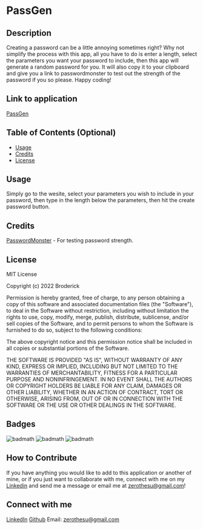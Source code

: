 # PassGen

## Description
Creating a password can be a little annoying sometimes right? Why not simplify the process with this app, all you have to do is enter a length, select the parameters you want your password to include, then this app will generate
a random password for you. It will also copy it to your clipboard and give you a link to passwordmonster to test out the strength of the password if you so please. Happy coding!

## Link to application
[PassGen](https://brodericks-password-generator.netlify.app/)

## Table of Contents (Optional)

- [Usage](#usage)
- [Credits](#credits)
- [License](#license)

## Usage

Simply go to the wesite, select your parameters you wish to include in your password, then type in the length below the parameters, then hit the create password button.

## Credits
[PasswordMonster](https://www.passwordmonster.com/) - For testing password strength.

## License
MIT License

Copyright (c) 2022 Broderick

Permission is hereby granted, free of charge, to any person obtaining a copy
of this software and associated documentation files (the "Software"), to deal
in the Software without restriction, including without limitation the rights
to use, copy, modify, merge, publish, distribute, sublicense, and/or sell
copies of the Software, and to permit persons to whom the Software is
furnished to do so, subject to the following conditions:

The above copyright notice and this permission notice shall be included in all
copies or substantial portions of the Software.

THE SOFTWARE IS PROVIDED "AS IS", WITHOUT WARRANTY OF ANY KIND, EXPRESS OR
IMPLIED, INCLUDING BUT NOT LIMITED TO THE WARRANTIES OF MERCHANTABILITY,
FITNESS FOR A PARTICULAR PURPOSE AND NONINFRINGEMENT. IN NO EVENT SHALL THE
AUTHORS OR COPYRIGHT HOLDERS BE LIABLE FOR ANY CLAIM, DAMAGES OR OTHER
LIABILITY, WHETHER IN AN ACTION OF CONTRACT, TORT OR OTHERWISE, ARISING FROM,
OUT OF OR IN CONNECTION WITH THE SOFTWARE OR THE USE OR OTHER DEALINGS IN THE
SOFTWARE.

## Badges
![badmath](https://img.shields.io/badge/Javascript-41.6_percent-yellow)
![badmath](https://img.shields.io/badge/CSS-29.5_percent-blue)
![badmath](https://img.shields.io/badge/HTML-28.9_percent-orange)

## How to Contribute
If you have anything you would like to add to this application or another of mine, or if you just want to collaborate with me, connect with me on my [Linkedin](https://www.linkedin.com/in/broderickhywell/) and 
send me a message or email me at zerothesu@gmail.com!

## Connect with me
[LinkedIn](https://www.linkedin.com/in/broderickhywell/)
[Github](https://github.com/BroderickHywell)
Email: zerothesu@gmail.com
